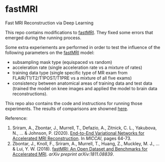 # fastMRI
Fast MRI Reconstruction via Deep Learning



This repo contains modifications to [fastMRI](https://github.com/facebookresearch/fastMRI). They fixed some errors that emerged during the running process.

Some extra experiements are performed in order to test the influence of the following parameters on the [fastMRI](https://github.com/facebookresearch/fastMRI) model: 
- subsampling mask type (equispaced vs random)
- acceleration rate (single acceleration rate vs a mixture of rates)
- training data type (single specific type of MR exam from FLAIR/T1/T2/T1POST/T1PRE vs a mixture of all five exams)
- consistency between anatomical areas of training data and test data (trained the model on knee images and applied the model to brain data reconstructions).



This repo also contains the code and instructions for running those experiments. The results of comparisons are showned [here](presentation.pdf).



Reference: 

1. Sriram, A., Zbontar, J., Murrell, T., Defazio, A., Zitnick, C. L., Yakubova, N., ... & Johnson, P. (2020). [End-to-End Variational Networks for Accelerated MRI Reconstruction](https://link.springer.com/chapter/10.1007/978-3-030-59713-9_7). In *MICCAI*, pages 64-73.
2. Zbontar, J., Knoll, F., Sriram, A., Murrell, T., Huang, Z., Muckley, M. J., ... & Lui, Y. W. (2018). [fastMRI: An Open Dataset and Benchmarks for Accelerated MRI](https://arxiv.org/abs/1811.08839). *arXiv preprint arXiv:1811.08839*.
